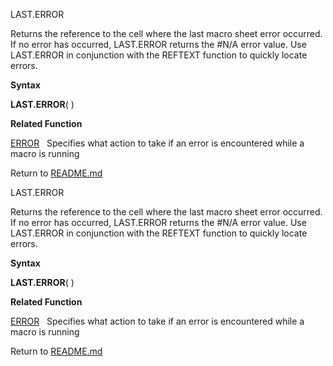 LAST.ERROR

Returns the reference to the cell where the last macro sheet error
occurred. If no error has occurred, LAST.ERROR returns the \#N/A error
value. Use LAST.ERROR in conjunction with the REFTEXT function to
quickly locate errors.

**Syntax**

**LAST.ERROR**( )

**Related Function**

[ERROR](ERROR.md)   Specifies what action to take if an error is encountered while a
macro is running



Return to [README.md](README.md)

LAST.ERROR

Returns the reference to the cell where the last macro sheet error
occurred. If no error has occurred, LAST.ERROR returns the \#N/A error
value. Use LAST.ERROR in conjunction with the REFTEXT function to
quickly locate errors.

**Syntax**

**LAST.ERROR**( )

**Related Function**

[ERROR](ERROR.md)   Specifies what action to take if an error is encountered while a
macro is running



Return to [README.md](README.md)

